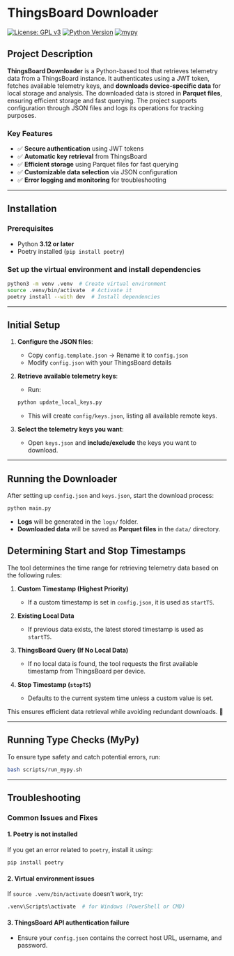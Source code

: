 # ThingsBoard Downloader
[![License: GPL v3](https://img.shields.io/badge/License-GPLv3-blue.svg)](https://www.gnu.org/licenses/gpl-3.0)
[![Python Version](https://img.shields.io/badge/python-3.12%2B-blue.svg)](https://www.python.org/downloads/release/python-3120/)
[![mypy](https://github.com/tum-esm/ThingsBoard-Downloader/actions/workflows/main.yml/badge.svg)](https://github.com/tum-esm/ThingsBoard-Downloader/actions)


## Project Description

**ThingsBoard Downloader** is a Python-based tool that retrieves telemetry data from a ThingsBoard instance. It authenticates using a JWT token, fetches available telemetry keys, and **downloads device-specific data** for local storage and analysis. The downloaded data is stored in **Parquet files**, ensuring efficient storage and fast querying. The project supports configuration through JSON files and logs its operations for tracking purposes.

### **Key Features**

- ✅ **Secure authentication** using JWT tokens
- ✅ **Automatic key retrieval** from ThingsBoard
- ✅ **Efficient storage** using Parquet files for fast querying
- ✅ **Customizable data selection** via JSON configuration
- ✅ **Error logging and monitoring** for troubleshooting

---

## Installation

### **Prerequisites**

- Python **3.12 or later**
- Poetry installed (`pip install poetry`)

### **Set up the virtual environment and install dependencies**

```bash
python3 -m venv .venv  # Create virtual environment
source .venv/bin/activate  # Activate it
poetry install --with dev  # Install dependencies
```

---

## Initial Setup

1. **Configure the JSON files**:

   - Copy `config.template.json` → Rename it to `config.json`
   - Modify `config.json` with your ThingsBoard details

2. **Retrieve available telemetry keys**:

   - Run:

   ```bash
   python update_local_keys.py
   ```

   - This will create `config/keys.json`, listing all available remote keys.

3. **Select the telemetry keys you want**:
   - Open `keys.json` and **include/exclude** the keys you want to download.

---

## Running the Downloader

After setting up `config.json` and `keys.json`, start the download process:

```bash
python main.py
```

- **Logs** will be generated in the `logs/` folder.
- **Downloaded data** will be saved as **Parquet files** in the `data/` directory.

## Determining Start and Stop Timestamps

The tool determines the time range for retrieving telemetry data based on the following rules:  

1. **Custom Timestamp (Highest Priority)**  
   - If a custom timestamp is set in `config.json`, it is used as `startTS`.  

2. **Existing Local Data**  
   - If previous data exists, the latest stored timestamp is used as `startTS`.  

3. **ThingsBoard Query (If No Local Data)**  
   - If no local data is found, the tool requests the first available timestamp from ThingsBoard per device.  

4. **Stop Timestamp (`stopTS`)**  
   - Defaults to the current system time unless a custom value is set.  

This ensures efficient data retrieval while avoiding redundant downloads. 🚀


---

## Running Type Checks (MyPy)

To ensure type safety and catch potential errors, run:

```bash
bash scripts/run_mypy.sh
```

---

## Troubleshooting

### **Common Issues and Fixes**

#### **1. Poetry is not installed**

If you get an error related to `poetry`, install it using:

```bash
pip install poetry
```

#### **2. Virtual environment issues**

If `source .venv/bin/activate` doesn’t work, try:

```bash
.venv\Scripts\activate  # for Windows (PowerShell or CMD)
```

#### **3. ThingsBoard API authentication failure**

- Ensure your `config.json` contains the correct host URL, username, and password.
